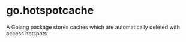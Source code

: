 # go.hotspotcache
A Golang package stores caches which are automatically deleted with access hotspots
